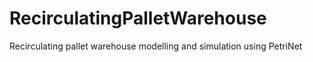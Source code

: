 # RecirculatingPalletWarehouse
Recirculating pallet warehouse modelling and simulation using PetriNet
